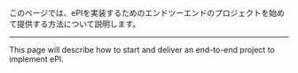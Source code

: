 このページでは、ePIを実装するためのエンドツーエンドのプロジェクトを始めて提供する方法について説明します。
 
---

This page will describe how to start and deliver an end-to-end project to implement ePI.
